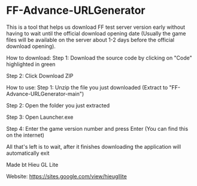 # FF-Advance-URLGenerator
This is a tool that helps us download FF test server version early without having to wait until the official download opening date (Usually the game files will be available on the server about 1-2 days before the official download opening).

How to download:
Step 1: Download the source code by clicking on "Code" highlighted in green

Step 2: Click Download ZIP

How to use:
Step 1: Unzip the file you just downloaded (Extract to "FF-Advance-URLGenerator-main\")

Step 2: Open the folder you just extracted

Step 3: Open Launcher.exe

Step 4: Enter the game version number and press Enter (You can find this on the internet)

All that's left is to wait, after it finishes downloading the application will automatically exit


Made bt Hieu GL Lite

Website: https://sites.google.com/view/hieugllite
